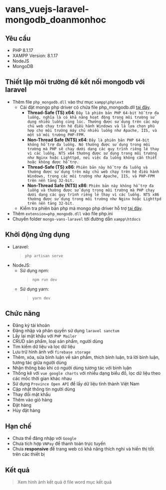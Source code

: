 # vans_vuejs-laravel-mongodb_doanmonhoc
## Yêu cầu ##
-	PHP 8.1.17
-	XAMPP Version: 8.1.17
-	NodeJS
-	MongoDB

## Thiết lập môi trường để kết nối mongodb với laravel ##
- Thêm file `php_mongodb.dll` vào thư mục `xampp\php\ext`
  - Cài đặt mongo php driver có chứa file php_mongodb.dll [tại đây](https://github.com/mongodb/mongo-php-driver/releases).
    - **Thread-Safe (TS) x64**: `Đây là phiên bản PHP 64-bit hỗ trợ đa luồng, nghĩa là có khả năng hoạt động trong môi trường sử dụng nhiều luồng cùng lúc. Thường được sử dụng trên các máy chủ web chạy trên hệ điều hành Windows và là lựa chọn phù hợp cho môi trường máy chủ nhiều luồng như Apache, IIS, và một số môi trường PHP-FPM.`
    - **Non-Thread Safe (NTS) x64**: `Đây là phiên bản PHP 64-bit không hỗ trợ đa luồng. Nó thường được sử dụng trong môi trường mà PHP sẽ chạy dưới dạng các quy trình riêng lẻ thay vì các luồng. NTS x64 thường được sử dụng trong môi trường như Nginx hoặc Lighttpd, nơi việc đa luồng không cần thiết hoặc không được hỗ trợ.`
    - **Thread-Safe (TS) x86**: `Phiên bản này hỗ trợ đa luồng và thường được sử dụng trên máy chủ web chạy trên hệ điều hành Windows, trong các môi trường như Apache, IIS, và PHP-FPM trên nền tảng 32-bit.`
    - **Non-Thread Safe (NTS) x86**: `Phiên bản này không hỗ trợ đa luồng và thường được sử dụng trong môi trường mà PHP chạy dưới dạng các quy trình riêng lẻ thay vì các luồng. NTS x86 thường được sử dụng trong môi trường như Nginx hoặc Lighttpd trên nền tảng 32-bit.`
  - Kiểm tra phiên bản php mà mongo php driver hỗ trợ [tại đây](https://pecl.php.net/package/mongodb).
- Thêm `extension=php_mongodb.dll` vào file php.ini
- Chuyển folder `mongo-vans-laravel` tới đường dẫn `xampp\htdocs`

## Khởi động ứng dụng ##
- Laravel:
  > `php artisan serve`
- NodeJS:
  - Sử dụng npm:
    >`npm run dev`
  - Sử dụng yarn:
    >`yarn dev`

## Chức năng ##
- Đăng ký tài khoản
- Đăng nhập và phân quyền sử dụng ``laravel sanctum``
- Lấy lại mật khẩu với ``PHP Mailer``
- CRUD sản phẩm, loại sản phẩm, người dùng
- Tìm kiếm dữ liệu và lọc dữ liệu
- Lưu trữ hình ảnh với ``firebase storage``
- Thêm, xóa, sửa bình luận về sản phẩm, thích bình luận, trả lời bình luận, tương tác giữa người dùng
- Nhận thông báo khi có người dùng tương tác với bình luận
- Thống kê với ``vue google charts`` với nhiều dạng biểu đồ, lọc dữ liệu theo các mốc thời gian khác nhau
- Sử dụng ``Province Open API`` để lấy dữ liệu tỉnh thành Việt Nam
- Cập nhật thông tin người dùng
- Thay đổi mật khẩu
- Thêm vào giỏ hàng
- Đặt hàng
- Hủy đặt hàng

## Hạn chế ##
- Chưa thể đăng nhập với ``Google``
- Chưa tích hợp ``VNPay`` để thanh toán trực tuyến
- Chưa **responsive** để trang web có khả năng thích nghi và hiển thị tốt trên các thiết bị
   
## Kết quả ##
>Xem hình ảnh kết quả ở file word mục kết quả



 	
  
